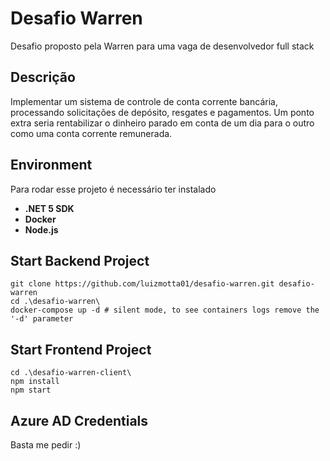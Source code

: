 # Desafio Warren

Desafio proposto pela Warren para uma vaga de desenvolvedor full stack

## Descrição

Implementar um sistema de controle de conta corrente bancária, processando solicitações de depósito, resgates e pagamentos. Um ponto extra seria rentabilizar o dinheiro parado em conta de um dia para o outro como uma conta corrente remunerada.

## Environment

Para rodar esse projeto é necessário ter instalado

- **.NET 5 SDK**
- **Docker**
- **Node.js**

## Start Backend Project

```
git clone https://github.com/luizmotta01/desafio-warren.git desafio-warren
cd .\desafio-warren\
docker-compose up -d # silent mode, to see containers logs remove the '-d' parameter
```

## Start Frontend Project

```
cd .\desafio-warren-client\
npm install
npm start
```

## Azure AD Credentials

Basta me pedir :)
